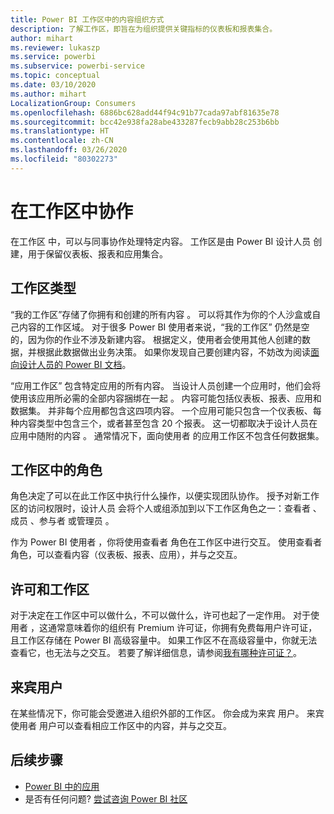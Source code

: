 ```yaml
---
title: Power BI 工作区中的内容组织方式
description: 了解工作区，即旨在为组织提供关键指标的仪表板和报表集合。
author: mihart
ms.reviewer: lukaszp
ms.service: powerbi
ms.subservice: powerbi-service
ms.topic: conceptual
ms.date: 03/10/2020
ms.author: mihart
LocalizationGroup: Consumers
ms.openlocfilehash: 6886bc628add44f94c91b77cada97abf81635e78
ms.sourcegitcommit: bcc42e938fa28abe433287fecb9abb28c253b6bb
ms.translationtype: HT
ms.contentlocale: zh-CN
ms.lasthandoff: 03/26/2020
ms.locfileid: "80302273"
---
```

# <a name="collaborate-in-workspaces"></a>在工作区中协作

 在工作区  中，可以与同事协作处理特定内容。 工作区是由 Power BI 设计人员  创建，用于保留仪表板、报表和应用集合。 

## <a name="types-of-workspaces"></a>工作区类型
“我的工作区”存储了你拥有和创建的所有内容  。 可以将其作为你的个人沙盒或自己内容的工作区域。 对于很多 Power BI 使用者来说，“我的工作区”  仍然是空的，因为你的作业不涉及新建内容。 根据定义，使用者会使用其他人创建的数据，并根据此数据做出业务决策。 如果你发现自己要创建内容，不妨改为阅读[面向设计人员的 Power BI 文档](../create-reports/index.yml)。

“应用工作区”  包含特定应用的所有内容。 当设计人员创建一个应用时，他们会将使用该应用所必需的全部内容捆绑在一起  。 内容可能包括仪表板、报表、应用和数据集。 并非每个应用都包含这四项内容。 一个应用可能只包含一个仪表板、每种内容类型中包含三个，或者甚至包含 20 个报表。 这一切都取决于设计人员在应用中随附的内容  。 通常情况下，面向使用者  的应用工作区不包含任何数据集。

<!--<art showing different wss> -->

## <a name="roles-in-the-workspaces"></a>工作区中的角色

角色决定了可以在此工作区中执行什么操作，以便实现团队协作。  授予对新工作区的访问权限时，设计人员  会将个人或组添加到以下工作区角色之一：查看者  、成员  、参与者  或管理员  。 

作为 Power BI 使用者  ，你将使用查看者  角色在工作区中进行交互。 使用查看者角色，可以查看内容（仪表板、报表、应用），并与之交互。 <!--For a detailed list of what you can do as a *consumer* with the Viewer role, see [Viewer role in an organization with Premium](end-user-license.md#viewer-role-in-an-organization-with-a-premium-license).-->

## <a name="licensing-and-workspaces"></a>许可和工作区
对于决定在工作区中可以做什么，不可以做什么，许可也起了一定作用。 对于使用者  ，这通常意味着你的组织有 Premium 许可证，你拥有免费每用户许可证，且工作区存储在 Power BI 高级容量中。  如果工作区不在高级容量中，你就无法查看它，也无法与之交互。 若要了解详细信息，请参阅[我有哪种许可证？](end-user-license.md)。

## <a name="guest-users"></a>来宾用户
在某些情况下，你可能会受邀进入组织外部的工作区。 你会成为来宾  用户。 来宾使用者  用户可以查看相应工作区中的内容，并与之交互。 





## <a name="next-steps"></a>后续步骤
* [Power BI 中的应用](end-user-apps.md)    
* 是否有任何问题? [尝试咨询 Power BI 社区](https://community.powerbi.com/)













